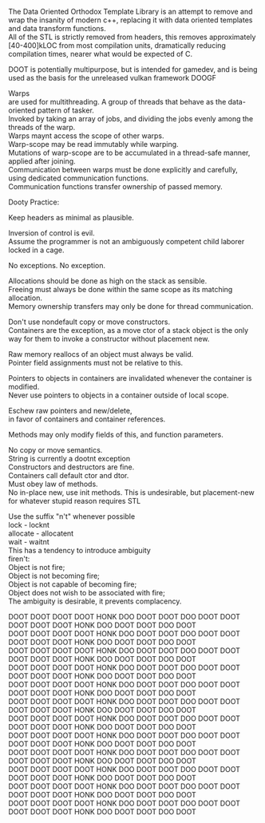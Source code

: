 The Data Oriented Orthodox Template Library is an attempt to remove and wrap the insanity of modern c++, replacing it with data oriented templates and data transform functions.  
All of the STL is strictly removed from headers, this removes approximately [40-400]kLOC from most compilation units, dramatically reducing compilation times, nearer what would be expected of C.  

DOOT is potentially multipurpose, but is intended for gamedev, and is being used as the basis for the unreleased vulkan framework DOOGF  


Warps  
 are used for multithreading. A group of threads that behave as the data-oriented pattern of tasker.  
Invoked by taking an array of jobs, and dividing the jobs evenly among the threads of the warp.  
Warps maynt access the scope of other warps.  
 Warp-scope may be read immutably while warping.  
 Mutations of warp-scope are to be accumulated in a thread-safe manner, applied after joining.  
Communication between warps must be done explicitly and carefully,  
 using dedicated communication functions.  
 Communication functions transfer ownership of passed memory.  


Dooty Practice:  

Keep headers as minimal as plausible.  

Inversion of control is evil.  
Assume the programmer is not an ambiguously competent child laborer locked in a cage.  

No exceptions. No exception.  

Allocations should be done as high on the stack as sensible.  
Freeing must always be done within the same scope as its matching allocation.  
Memory ownership transfers may only be done for thread communication.  

Don't use nondefault copy or move constructors.  
 Containers are the exception, as a move ctor of a stack object is the only way for them to invoke a constructor without placement new.  

Raw memory reallocs of an object must always be valid.  
 Pointer field assignments must not be relative to this.  

Pointers to objects in containers are invalidated whenever the container is modified.  
Never use pointers to objects in a container outside of local scope.  

Eschew raw pointers and new/delete,  
in favor of containers and container references.  

Methods may only modify fields of this, and function parameters.  

No copy or move semantics.  
 String is currently a dootnt exception  
Constructors and destructors are fine.  
 Containers call default ctor and dtor.  
 Must obey law of methods.  
No in-place new, use init methods.
 This is undesirable, but placement-new for whatever stupid reason requires STL

Use the suffix "n't" whenever possible  
 lock - locknt  
 allocate - allocatent  
 wait - waitnt  
 This has a tendency to introduce ambiguity  
  firen't:  
   Object is not fire;  
   Object is not becoming fire;  
   Object is not capable of becoming fire;  
   Object does not wish to be associated with fire;  
  The ambiguity is desirable, it prevents complacency.  



DOOT DOOT DOOT DOOT HONK DOO DOOT DOOT DOO DOOT DOOT DOOT DOOT DOOT HONK DOO DOOT DOOT DOO DOOT  
DOOT DOOT DOOT DOOT HONK DOO DOOT DOOT DOO DOOT DOOT DOOT DOOT DOOT HONK DOO DOOT DOOT DOO DOOT  
DOOT DOOT DOOT DOOT HONK DOO DOOT DOOT DOO DOOT DOOT DOOT DOOT DOOT HONK DOO DOOT DOOT DOO DOOT  
DOOT DOOT DOOT DOOT HONK DOO DOOT DOOT DOO DOOT DOOT DOOT DOOT DOOT HONK DOO DOOT DOOT DOO DOOT  
DOOT DOOT DOOT DOOT HONK DOO DOOT DOOT DOO DOOT DOOT DOOT DOOT DOOT HONK DOO DOOT DOOT DOO DOOT  
DOOT DOOT DOOT DOOT HONK DOO DOOT DOOT DOO DOOT DOOT DOOT DOOT DOOT HONK DOO DOOT DOOT DOO DOOT  
DOOT DOOT DOOT DOOT HONK DOO DOOT DOOT DOO DOOT DOOT DOOT DOOT DOOT HONK DOO DOOT DOOT DOO DOOT  
DOOT DOOT DOOT DOOT HONK DOO DOOT DOOT DOO DOOT DOOT DOOT DOOT DOOT HONK DOO DOOT DOOT DOO DOOT  
DOOT DOOT DOOT DOOT HONK DOO DOOT DOOT DOO DOOT DOOT DOOT DOOT DOOT HONK DOO DOOT DOOT DOO DOOT  
DOOT DOOT DOOT DOOT HONK DOO DOOT DOOT DOO DOOT DOOT DOOT DOOT DOOT HONK DOO DOOT DOOT DOO DOOT  
DOOT DOOT DOOT DOOT HONK DOO DOOT DOOT DOO DOOT DOOT DOOT DOOT DOOT HONK DOO DOOT DOOT DOO DOOT  
DOOT DOOT DOOT DOOT HONK DOO DOOT DOOT DOO DOOT DOOT DOOT DOOT DOOT HONK DOO DOOT DOOT DOO DOOT  

